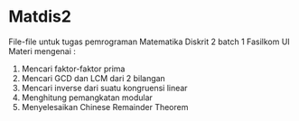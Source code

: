 # Matdis2
File-file untuk tugas pemrograman Matematika Diskrit 2 batch 1 Fasilkom UI <br>
Materi mengenai : <br>
1. Mencari faktor-faktor prima <br>
2. Mencari GCD dan LCM dari 2 bilangan <br>
3. Mencari inverse dari suatu kongruensi linear <br>
4. Menghitung pemangkatan modular <br>
5. Menyelesaikan Chinese Remainder Theorem <br>
